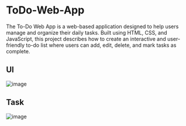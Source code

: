 # ToDo-Web-App
 The To-Do Web App is a web-based application designed to help users manage and organize their daily tasks. Built using HTML, CSS, and JavaScript, this project describes how to create an interactive and user-friendly to-do list where users can add, edit, delete, and mark tasks as complete.
## UI
![image](https://github.com/https-github-com-MrutyunjayaSahoo/ToDo-Web-App/assets/126356359/82c31571-deb5-44fc-bc94-5e21ed5f2fef)

 ## Task
 ![image](https://github.com/https-github-com-MrutyunjayaSahoo/ToDo-Web-App/assets/126356359/f8f23580-9c72-4e8f-ae39-55fab039137e)

